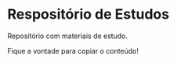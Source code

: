 # Respositório de Estudos
Repositório com materiais de estudo.

Fique a vontade para copiar o conteúdo!
